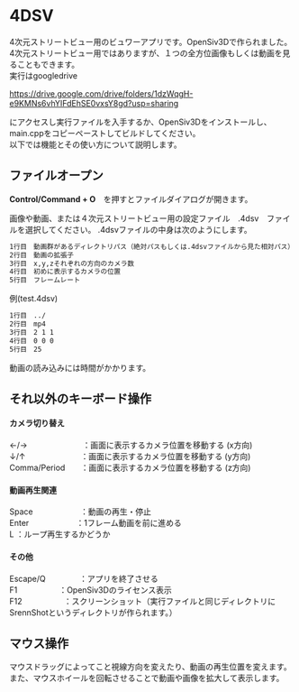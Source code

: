 # 4DSV
 
4次元ストリートビュー用のビュワーアプリです。OpenSiv3Dで作られました。  
4次元ストリートビュー用ではありますが、１つの全方位画像もしくは動画を見ることもできます。  
実行はgoogledrive

https://drive.google.com/drive/folders/1dzWqgH-e9KMNs6vhYIFdEhSE0vxsY8gd?usp=sharing

にアクセスし実行ファイルを入手するか、OpenSiv3Dをインストールし、main.cppをコピーペーストしてビルドしてください。  
以下では機能とその使い方について説明します。
 
 
 
## ファイルオープン

**Control/Command + O**　を押すとファイルダイアログが開きます。


画像や動画、または４次元ストリートビュー用の設定ファイル　.4dsv　ファイルを選択してください。
.4dsvファイルの中身は次のようにします。
```bash
1行目　動画群があるディレクトリパス（絶対パスもしくは.4dsvファイルから見た相対パス）
2行目　動画の拡張子
3行目　x,y,zそれぞれの方向のカメラ数
4行目　初めに表示するカメラの位置
5行目　フレームレート
```

例(test.4dsv)
```bash
1行目　../
2行目　mp4
3行目　2 1 1
4行目　0 0 0
5行目　25
```
動画の読み込みには時間がかかります。

## それ以外のキーボード操作
#### カメラ切り替え
←/→　　　　　　　：画面に表示するカメラ位置を移動する (x方向)  
↓/↑　　　　　　　：画面に表示するカメラ位置を移動する (y方向)  
Comma/Period　　：画面に表示するカメラ位置を移動する (z方向)  

#### 動画再生関連
Space　　　　　　：動画の再生・停止  
Enter　　　　　　：1フレーム動画を前に進める  
L               ：ループ再生するかどうか  

#### その他
Escape/Q　　　　 ：アプリを終了させる  
F1　　　　　     ：OpenSiv3Dのライセンス表示  
F12　　　　　    ：スクリーンショット（実行ファイルと同じディレクトリにSrennShotというディレクトリが作られます。）  


## マウス操作
マウスドラッグによってこと視線方向を変えたり、動画の再生位置を変えます。
また、マウスホイールを回転させることで動画や画像を拡大して表示します。


